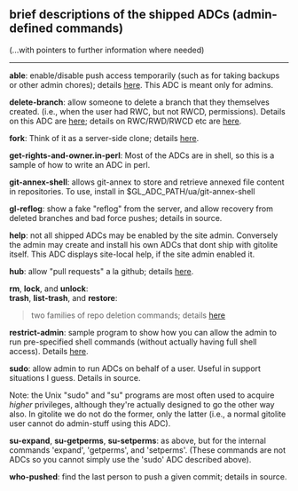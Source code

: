 ## brief descriptions of the shipped ADCs (admin-defined commands)

(...with pointers to further information where needed)

----

**able**: enable/disable push access temporarily (such as for taking backups
or other admin chores); details [here][able].  This ADC is meant only for
admins.

[able]: http://sitaramc.github.com/gitolite/doc/admin-defined-commands.html#_enable_disable_push_access_temporarily

**delete-branch**: allow someone to delete a branch that they themselves
created. (i.e., when the user had RWC, but not RWCD, permissions).  Details on
this ADC are [here][dbsha]; details on RWC/RWD/RWCD etc are [here][rwcd].

[dbsha]: https://github.com/sitaramc/gitolite/commit/89b68bf5ca99508caaa768c60ce910d7e0a29ccf
[rwcd]: http://sitaramc.github.com/gitolite/doc/gitolite.conf.html#_creating_and_deleting_branches

**fork**: Think of it as a server-side clone; details [here][fork].

[fork]: http://sitaramc.github.com/gitolite/doc/admin-defined-commands.html#_fork

**get-rights-and-owner.in-perl**:  Most of the ADCs are in shell, so this is a
sample of how to write an ADC in perl.

**git-annex-shell**: allows git-annex to store and retrieve annexed file content in
repositories. To use, install in $GL_ADC_PATH/ua/git-annex-shell

**gl-reflog**: show a fake "reflog" from the server, and allow recovery from
deleted branches and bad force pushes; details in source.

**help**: not all shipped ADCs may be enabled by the site admin.  Conversely
the admin may create and install his own ADCs that dont ship with gitolite
itself.  This ADC displays site-local help, if the site admin enabled it.

**hub**: allow "pull requests" a la github; details [here][hub].

[hub]: http://sitaramc.github.com/gitolite/contrib/adc/hub.html

**rm**, **lock**, and **unlock**:<br>
**trash**, **list-trash**, and **restore**:

>   two families of repo deletion commands; details [here][rddoc]

[rddoc]: http://sitaramc.github.com/gitolite/contrib/adc/repo-deletion.html

**restrict-admin**: sample program to show how you can allow the admin to run
pre-specified shell commands (without actually having full shell access).
Details [here][ra].

[ra]: http://sitaramc.github.com/gitolite/doc/admin-defined-commands.html#_bonus_restricted_admin

**sudo**: allow admin to run ADCs on behalf of a user.  Useful in support
situations I guess.  Details in source.

Note: the Unix "sudo" and "su" programs are most often used to acquire
*higher* privileges, although they're actually designed to go the other way
also.  In gitolite we do not do the former, only the latter (i.e., a normal
gitolite user cannot do admin-stuff using this ADC).

**su-expand**, **su-getperms**, **su-setperms**: as above, but for the
internal commands 'expand', 'getperms', and 'setperms'.  (These commands are
not ADCs so you cannot simply use the 'sudo' ADC described above).

**who-pushed**: find the last person to push a given commit; details in
source.
